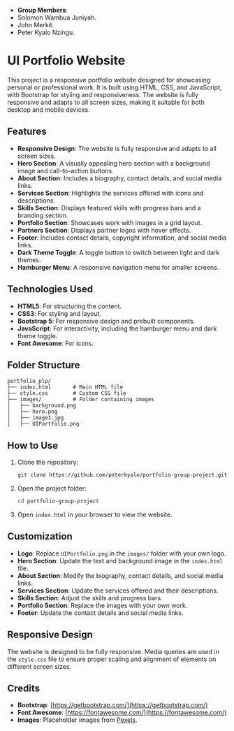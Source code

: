 - **Group Members**:
- Solomon Wambua Juniyah.
- John Merkit.
- Peter Kyalo Nzingu.



# UI Portfolio Website

This project is a responsive portfolio website designed for showcasing personal or professional work. It is built using HTML, CSS, and JavaScript, with Bootstrap for styling and responsiveness. The website is fully responsive and adapts to all screen sizes, making it suitable for both desktop and mobile devices.

## Features

- **Responsive Design**: The website is fully responsive and adapts to all screen sizes.
- **Hero Section**: A visually appealing hero section with a background image and call-to-action buttons.
- **About Section**: Includes a biography, contact details, and social media links.
- **Services Section**: Highlights the services offered with icons and descriptions.
- **Skills Section**: Displays featured skills with progress bars and a branding section.
- **Portfolio Section**: Showcases work with images in a grid layout.
- **Partners Section**: Displays partner logos with hover effects.
- **Footer**: Includes contact details, copyright information, and social media links.
- **Dark Theme Toggle**: A toggle button to switch between light and dark themes.
- **Hamburger Menu**: A responsive navigation menu for smaller screens.

## Technologies Used

- **HTML5**: For structuring the content.
- **CSS3**: For styling and layout.
- **Bootstrap 5**: For responsive design and prebuilt components.
- **JavaScript**: For interactivity, including the hamburger menu and dark theme toggle.
- **Font Awesome**: For icons.

## Folder Structure

```
portfolio_plp/
├── index.html       # Main HTML file
├── style.css        # Custom CSS file
├── images/          # Folder containing images
│   ├── background.png
│   ├── hero.png
│   ├── image1.jpg
│   ├── UIPortfolio.png
```

## How to Use

1. Clone the repository:
   ```bash
   git clone https://github.com/peterkyalo/portfolio-group-project.git
   ```

2. Open the project folder:
   ```bash
   cd portfolio-group-project
   ```

3. Open `index.html` in your browser to view the website.

## Customization

- **Logo**: Replace `UIPortfolio.png` in the `images/` folder with your own logo.
- **Hero Section**: Update the text and background image in the `index.html` file.
- **About Section**: Modify the biography, contact details, and social media links.
- **Services Section**: Update the services offered and their descriptions.
- **Skills Section**: Adjust the skills and progress bars.
- **Portfolio Section**: Replace the images with your own work.
- **Footer**: Update the contact details and social media links.

## Responsive Design

The website is designed to be fully responsive. Media queries are used in the `style.css` file to ensure proper scaling and alignment of elements on different screen sizes.

## Credits

- **Bootstrap**: [https://getbootstrap.com/](https://getbootstrap.com/)
- **Font Awesome**: [https://fontawesome.com/](https://fontawesome.com/)
- **Images**: Placeholder images from [Pexels](https://www.pexels.com/).
